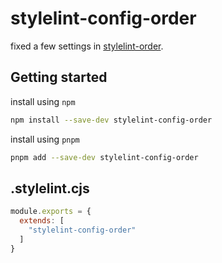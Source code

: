 # stylelint-config-order

fixed a few settings in [stylelint-order](https://github.com/hudochenkov/stylelint-order).
## Getting started

install using `npm`

```sh
npm install --save-dev stylelint-config-order
```

install using `pnpm`

```sh
pnpm add --save-dev stylelint-config-order
```

## .stylelint.cjs

```javascript
module.exports = {
  extends: [
    "stylelint-config-order"
  ]
}
```
